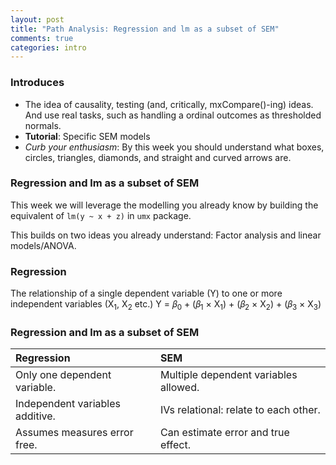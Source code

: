 ```yaml
---
layout: post
title: "Path Analysis: Regression and lm as a subset of SEM"
comments: true
categories: intro
---
```


<a name="top"></a>
### Introduces
* The idea of causality, testing (and, critically, mxCompare()-ing) ideas. And use real tasks, such as handling a ordinal outcomes as thresholded normals.
* **Tutorial**: Specific SEM models
* *Curb your enthusiasm*: By this week you should understand what boxes, circles, triangles, diamonds, and straight and curved arrows are. 

### Regression and lm as a subset of SEM

This week we will leverage the modelling you already know by building the equivalent of `lm(y ~ x + z)` in `umx` package.

This builds on two ideas you already understand: Factor analysis and linear models/ANOVA.</li>

### Regression

The relationship of a single dependent variable (Y) to one or more independent variables (X<sub>1</sub>, X<sub>2</sub> etc.)
Y = 𝛽<sub>0</sub> + (𝛽<sub>1</sub> × X<sub>1</sub>) + (𝛽<sub>2</sub> × X<sub>2</sub>) + (𝛽<sub>3</sub> × X<sub>3</sub>)
	
### Regression and lm as a subset of SEM

| Regression                          | SEM                                    |
|:------------------------------------|:---------------------------------------|
| Only one dependent variable.        | Multiple dependent variables allowed.  |
| Independent variables additive.     | IVs relational: relate to each other.  |
| Assumes measures error free.        | Can estimate error and true effect.    |
